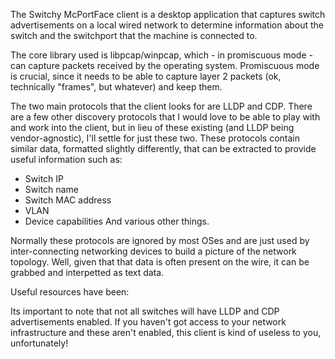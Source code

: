 The Switchy McPortFace client is a desktop application that captures switch advertisements on a local wired network to determine information about the switch and the switchport that the machine is connected to. 

The core library used is libpcap/winpcap, which - in promiscuous mode - can capture packets received by the operating system. Promiscuous mode is crucial, since it needs to be able to capture layer 2 packets (ok, technically "frames", but whatever) and keep them. 

The two main protocols that the client looks for are LLDP and CDP. There are a few other discovery protocols that I would love to be able to play with and work into the client, but in lieu of these existing (and LLDP being vendor-agnostic), I'll settle for just these two. These protocols contain similar data, formatted slightly differently, that can be extracted to provide useful information such as:

- Switch IP
- Switch name
- Switch MAC address
- VLAN
- Device capabilities
And various other things.

Normally these protocols are ignored by most OSes and are just used by inter-connecting networking devices to build a picture of the network topology. Well, given that that data is often present on the wire, it can be grabbed and interpetted as text data. 

Useful resources have been:


Its important to note that not all switches will have LLDP and CDP advertisements enabled. If you haven't got access to your network infrastructure and these aren't enabled, this client is kind of useless to you, unfortunately!
